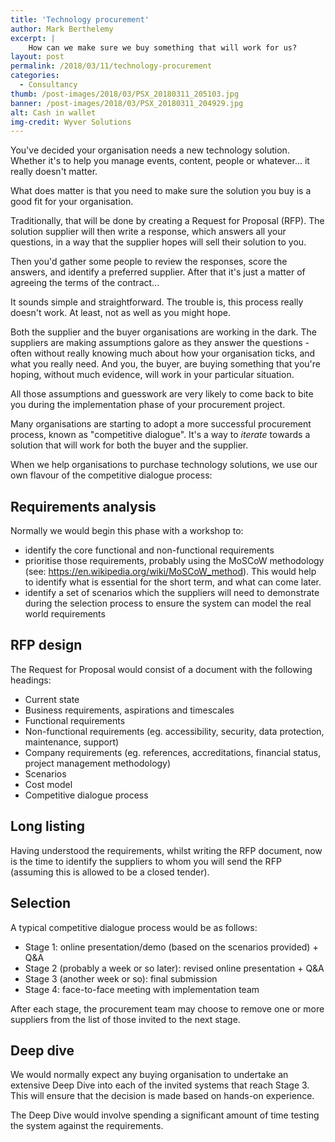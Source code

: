 ```yaml
---
title: 'Technology procurement'
author: Mark Berthelemy
excerpt: |
    How can we make sure we buy something that will work for us?
layout: post
permalink: /2018/03/11/technology-procurement
categories:
  - Consultancy
thumb: /post-images/2018/03/PSX_20180311_205103.jpg
banner: /post-images/2018/03/PSX_20180311_204929.jpg
alt: Cash in wallet
img-credit: Wyver Solutions
---
```

You've decided your organisation needs a new technology solution. Whether it's to help you manage events, content, people or whatever... it really doesn't matter.

What does matter is that you need to make sure the solution you buy is a good fit for your organisation.

Traditionally, that will be done by creating a Request for Proposal (RFP). The solution supplier will then write a response, which answers all your questions, in a way that the supplier hopes will sell their solution to you.

Then you'd gather some people to review the responses, score the answers, and identify a preferred supplier. After that it's just a matter of agreeing the terms of the contract...

It sounds simple and straightforward. The trouble is, this process really doesn't work. At least, not as well as you might hope.

Both the supplier and the buyer organisations are working in the dark. The suppliers are making assumptions galore as they answer the questions - often without really knowing much about how your organisation ticks, and what you really need. And you, the buyer, are buying something that you're hoping, without much evidence, will work in your particular situation.

All those assumptions and guesswork are very likely to come back to bite you during the implementation phase of your procurement project.

Many organisations are starting to adopt a more successful procurement process, known as "competitive dialogue". It's a way to *iterate* towards a solution that will work for both the buyer and the supplier.

When we help organisations to purchase technology solutions, we use our own flavour of the competitive dialogue process:

## Requirements analysis

Normally we would begin this phase with a workshop to:

- identify the core functional and non-functional requirements
- prioritise those requirements, probably using the MoSCoW methodology (see: https://en.wikipedia.org/wiki/MoSCoW_method). This would help to identify what is essential for the short term, and what can come later.
- identify a set of scenarios which the suppliers will need to demonstrate during the selection process to ensure the system can model the real world requirements

## RFP design

The Request for Proposal would consist of a document with the following headings:

- Current state
- Business requirements, aspirations and timescales
- Functional requirements
- Non-functional requirements (eg. accessibility, security, data protection, maintenance, support)
- Company requirements (eg. references, accreditations, financial status, project management methodology)
- Scenarios
- Cost model
- Competitive dialogue process

## Long listing

Having understood the requirements, whilst writing the RFP document, now is the time to identify the suppliers to whom you will send the RFP (assuming this is allowed to be a closed tender).

## Selection

A typical competitive dialogue process would be as follows:

- Stage 1: online presentation/demo (based on the scenarios provided) + Q&A
- Stage 2 (probably a week or so later): revised online presentation + Q&A
- Stage 3 (another week or so): final submission
- Stage 4: face-to-face meeting with implementation team

After each stage, the procurement team may choose to remove one or more suppliers from the list of those invited to the next stage.

## Deep dive

We would normally expect any buying organisation to undertake an extensive Deep Dive into each of the invited systems that reach Stage 3. This will ensure that the decision is made based on hands-on experience.

The Deep Dive would involve spending a significant amount of time testing the system against the requirements.
